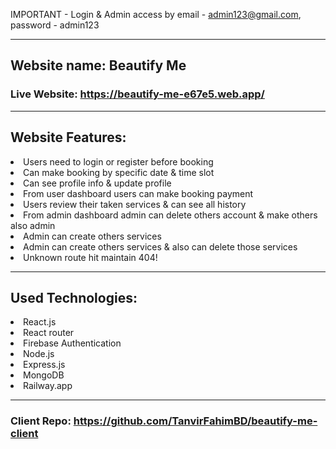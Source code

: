 IMPORTANT - Login & Admin access by email - admin123@gmail.com, password - admin123

---

## Website name: Beautify Me

### Live Website: https://beautify-me-e67e5.web.app/

---

## Website Features:

<li>Users need to login or register before booking</li>
<li>Can make booking by specific date & time slot</li>
<li>Can see profile info & update profile</li>
<li>From user dashboard users can make booking payment </li>
<li>Users review their taken services & can see all history </li>
<li>From admin dashboard admin can delete others account & make others also admin </li>
<li>Admin can create others services </li>
<li>Admin can create others services & also can delete those services </li>
<li>Unknown route hit maintain 404! </li>

---

## Used Technologies:

<li>React.js</li>
<li>React router</li>
<li>Firebase Authentication</li>
<li>Node.js</li>
<li>Express.js</li>
<li>MongoDB</li>
<li>Railway.app</li>

---

### Client Repo: https://github.com/TanvirFahimBD/beautify-me-client
